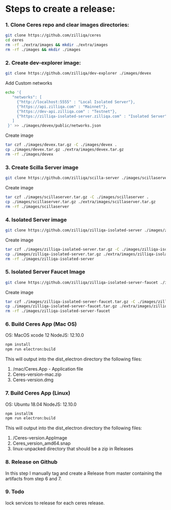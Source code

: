 # Steps to create a release:
### 1. Clone Ceres repo and clear images directories:
```bash
git clone https://github.com/zilliqa/ceres
cd ceres
rm -rf ./extra/images && mkdir ./extra/images
rm -rf ./images && mkdir ./images
```

### 2. Create dev-explorer image:
```bash 
git clone https://github.com/zilliqa/dev-explorer ./images/devex
```

Add Custom networks
 ```bash
echo '{
    "networks": [
      {"http://localhost:5555" : "Local Isolated Server"},
      {"https://api.zilliqa.com" : "Mainnet"},
      {"https://dev-api.zilliqa.com" : "Testnet"},
      {"https://zilliqa-isolated-server.zilliqa.com" : "Isolated Server"}
    ]
  }' >> ./images/devex/public/networks.json
```

Create image
```bash
tar czf ./images/devex.tar.gz -C ./images/devex . 
cp ./images/devex.tar.gz ./extra/images/devex.tar.gz 
rm -rf ./images/devex
```

### 3. Create Scilla Server image
```bash 
git clone https://github.com/zilliqa/scilla-server ./images/scillaserver
```

Create image
```bash
tar czf ./images/scillaserver.tar.gz -C ./images/scillaserver . 
cp ./images/scillaserver.tar.gz ./extra/images/scillaserver.tar.gz 
rm -rf ./images/scillaserver
```

### 4. Isolated Server image
```bash 
git clone https://github.com/zilliqa/zilliqa-isolated-server ./images/zilliqa-isolated-server
```

Create image
```bash
tar czf ./images/zilliqa-isolated-server.tar.gz -C ./images/zilliqa-isolated-server . 
cp ./images/zilliqa-isolated-server.tar.gz ./extra/images/zilliqa-isolated-server.tar.gz 
rm -rf ./images/zilliqa-isolated-server
```

### 5. Isolated Server Faucet Image
```bash 
git clone https://github.com/zilliqa/zilliqa-isolated-server-faucet ./images/zilliqa-isolated-server-faucet
```
Create image
```bash
tar czf ./images/zilliqa-isolated-server-faucet.tar.gz -C ./images/zilliqa-isolated-server-faucet . 
cp ./images/zilliqa-isolated-server-faucet.tar.gz ./extra/images/zilliqa-isolated-server-faucet.tar.gz 
rm -rf ./images/zilliqa-isolated-server-faucet
```

### 6. Build Ceres App (Mac OS)
OS: MacOS xcode 12
NodeJS: 12.10.0
```bash
npm install
npm run electron:build
```

This will output into the dist_electron directory the following files:
1. /mac/Ceres.App - Application file
2. Ceres-version-mac.zip
3. Ceres-version.dmg


### 7. Build Ceres App (Linux)
OS: Ubuntu 18.04
NodeJS: 12.10.0
```bash
npm installN
npm run electron:build
```

This will output into the dist_electron directory the following files:
1. /Ceres-version.AppImage
2. Ceres_version_amd64.snap
3. linux-unpacked directory that should be a zip in Releases

### 8. Release on Github
In this step I manually tag and create a Release from master containing the artifacts from step 6 and 7.

### 9. Todo
lock services to release for each ceres release.

